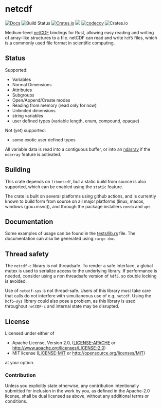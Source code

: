 # netcdf

[![Docs](https://docs.rs/netcdf/badge.svg)](https://docs.rs/netcdf)
![Build Status](https://github.com/georust/netcdf/workflows/CI/badge.svg)
[![Crates.io](https://img.shields.io/crates/d/netcdf.svg)](https://crates.io/crates/netcdf)
[![](http://meritbadge.herokuapp.com/netcdf)](https://crates.io/crates/netcdf)
[![codecov](https://codecov.io/gh/georust/netcdf/branch/master/graph/badge.svg)](https://codecov.io/gh/georust/netcdf)
![Crates.io](https://img.shields.io/crates/l/netcdf)
<!-- [![dependency status](https://deps.rs/repo/github/georust/netcdf/status.svg)](https://deps.rs/repo/github/georust/netcdf) -->

Medium-level [netCDF](http://www.unidata.ucar.edu/software/netcdf/) bindings for Rust, allowing easy reading and writing of array-like structures to a file.
netCDF can read and write `hdf5` files, which is a commonly used file format in scientific computing.

## Status

Supported:

* Variables
* Normal Dimensions
* Attributes
* Subgroups
* Open/Append/Create modes
* Reading from memory (read only for now)
* Unlimited dimensions
* string variables
* user defined types (variable length, enum, compound, opaque)

Not (yet) supported:

* some exotic user defined types

All variable data is read into a contiguous buffer, or into an [ndarray](https://github.com/rust-ndarray/rust-ndarray) if the `ndarray` feature is activated.

## Building

This crate depends on `libnetcdf`, but a static build from source is also supported, which can be enabled using the `static` feature.

The crate is built on several platforms using github actions, and is currently known to build form from source on all major platforms (linux, macos, windows (gnu+msvc)), and through the package installers `conda` and `apt`.


## Documentation

Some examples of usage can be found in the [tests/lib.rs](netcdf/tests/lib.rs) file. The documentation can also be generated using `cargo doc`.


## Thread safety

The `netcdf-c` library is not threadsafe. To render a safe interface, a global mutex is used to serialize access to the underlying library. If performance is needed, consider using a non threadsafe version of `hdf5`, so double locking is avoided.

Use of `netcdf-sys` is not thread-safe. Users of this library must take care that calls do not interfere with simultaneous use of e.g. `netcdf`. Using the `hdf5-sys` library could also pose a problem, as this library is used throughout `netCDF-c` and internal state may be disrupted.

## License

Licensed under either of

 * Apache License, Version 2.0, ([LICENSE-APACHE](LICENSE-APACHE) or http://www.apache.org/licenses/LICENSE-2.0)
 * MIT license ([LICENSE-MIT](LICENSE-MIT) or http://opensource.org/licenses/MIT)

at your option.

### Contribution

Unless you explicitly state otherwise, any contribution intentionally submitted
for inclusion in the work by you, as defined in the Apache-2.0 license, shall be dual licensed as above, without any
additional terms or conditions.
